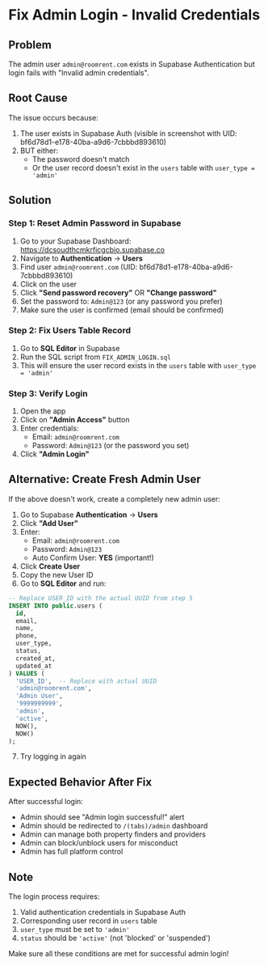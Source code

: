 # Fix Admin Login - Invalid Credentials

## Problem
The admin user `admin@roomrent.com` exists in Supabase Authentication but login fails with "Invalid admin credentials".

## Root Cause
The issue occurs because:
1. The user exists in Supabase Auth (visible in screenshot with UID: bf6d78d1-e178-40ba-a9d6-7cbbbd893610)
2. BUT either:
   - The password doesn't match
   - Or the user record doesn't exist in the `users` table with `user_type = 'admin'`

## Solution

### Step 1: Reset Admin Password in Supabase

1. Go to your Supabase Dashboard: https://dcsoudthcmkrficgcbio.supabase.co
2. Navigate to **Authentication** → **Users**
3. Find user `admin@roomrent.com` (UID: bf6d78d1-e178-40ba-a9d6-7cbbbd893610)
4. Click on the user
5. Click **"Send password recovery"** OR **"Change password"**
6. Set the password to: `Admin@123` (or any password you prefer)
7. Make sure the user is confirmed (email should be confirmed)

### Step 2: Fix Users Table Record

1. Go to **SQL Editor** in Supabase
2. Run the SQL script from `FIX_ADMIN_LOGIN.sql`
3. This will ensure the user record exists in the `users` table with `user_type = 'admin'`

### Step 3: Verify Login

1. Open the app
2. Click on **"Admin Access"** button
3. Enter credentials:
   - Email: `admin@roomrent.com`
   - Password: `Admin@123` (or the password you set)
4. Click **"Admin Login"**

## Alternative: Create Fresh Admin User

If the above doesn't work, create a completely new admin user:

1. Go to Supabase **Authentication** → **Users**
2. Click **"Add User"**
3. Enter:
   - Email: `admin@roomrent.com`
   - Password: `Admin@123`
   - Auto Confirm User: **YES** (important!)
4. Click **Create User**
5. Copy the new User ID
6. Go to **SQL Editor** and run:

```sql
-- Replace USER_ID with the actual UUID from step 5
INSERT INTO public.users (
  id,
  email,
  name,
  phone,
  user_type,
  status,
  created_at,
  updated_at
) VALUES (
  'USER_ID',  -- Replace with actual UUID
  'admin@roomrent.com',
  'Admin User',
  '9999999999',
  'admin',
  'active',
  NOW(),
  NOW()
);
```

7. Try logging in again

## Expected Behavior After Fix

After successful login:
- Admin should see "Admin login successful!" alert
- Admin should be redirected to `/(tabs)/admin` dashboard
- Admin can manage both property finders and providers
- Admin can block/unblock users for misconduct
- Admin has full platform control

## Note

The login process requires:
1. Valid authentication credentials in Supabase Auth
2. Corresponding user record in `users` table
3. `user_type` must be set to `'admin'`
4. `status` should be `'active'` (not 'blocked' or 'suspended')

Make sure all these conditions are met for successful admin login!
